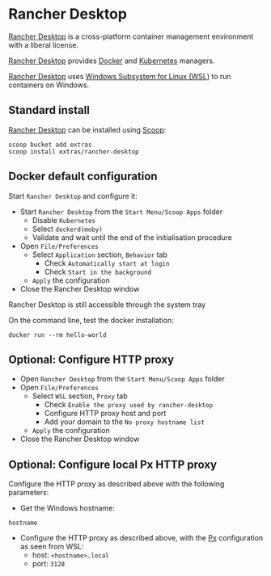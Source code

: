 # Rancher Desktop

[Rancher Desktop](https://rancherdesktop.io/) is a cross-platform container management environment with a liberal license.

[Rancher Desktop](https://rancherdesktop.io/) provides [Docker](https://www.docker.com/) and [Kubernetes](https://kubernetes.io/) managers.

[Rancher Desktop](https://rancherdesktop.io/) uses [Windows Subsystem for Linux (WSL)](wsl.md) to run containers on Windows.

## Standard install

[Rancher Desktop](https://rancherdesktop.io/) can be installed using [Scoop](scoop.md):

```shell
scoop bucket add extras
scoop install extras/rancher-desktop
```

## Docker default configuration

Start `Rancher Desktop` and configure it:

* Start `Rancher Desktop` from the `Start Menu/Scoop Apps` folder
	* Disable `Kubernetes`
	* Select `dockerd(moby)`
	* Validate and wait until the end of the initialisation procedure
* Open `File/Preferences`
	* Select `Application` section, `Behavior` tab
		* Check `Automatically start at login`
		* Check `Start in the background`
	* `Apply` the configuration
* Close the Rancher Desktop window

Rancher Desktop is still accessible through the system tray

On the command line, test the docker installation:

```shell
docker run --rm hello-world
```

## Optional: Configure HTTP proxy

* Open `Rancher Desktop` from the `Start Menu/Scoop Apps` folder
* Open `File/Preferences`
	* Select `WSL` section, `Proxy` tab
		* Check `Enable the proxy used by rancher-desktop`
		* Configure HTTP proxy host and port
		* Add your domain to the `No proxy hostname list`
	* `Apply` the configuration
* Close the Rancher Desktop window

## Optional: Configure local Px HTTP proxy

Configure the HTTP proxy as described above with the following parameters:

* Get the Windows hostname:

```shell
hostname
```

* Configure the HTTP proxy as described above, with the [Px](px.md) configuration as seen from WSL:
	* host: `<hostname>.local`
	* port: `3128`
